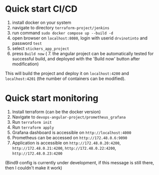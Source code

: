 # Quick start CI/CD

1) install docker on your system
2) navigate to directory `terraform-project/jenkins`
3) run command `sudo docker compose up --build -d`
4) open browser on `localhost:8080`, login with userid `drvinotinto` and password `test`
5) select `stickers_app_project`
6) press `Build now`
( 7. the angular project can be automatically tested for successful build, and deployed with the 'Build now' button after modification)

This will build the project and deploy it on `localhost:4200` and `localhost:4201` (the number of containers can be modified).

# Quick start monitoring

1) Install terraform (can be the docker version)
2) Navigate to `devops-angular-project/prometheus_grafana`
3) Run `terraform init`
4) Run `terraform apply`
5) Grafana dashboard is accessible on `http://localhost:4000`
6) Prometheus can be accessed on `http://172.48.0.6:9090`
7) Application is accessible on `http://172.48.0.20:4200`, `http://172.48.0.21:4200`, `http://172.48.0.22:4200`, `http://172.48.0.23:4200`

(Bind9 config is currently under development, if this message is still there, then I couldn't make it work)